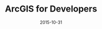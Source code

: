 ---
draft: true
title: ArcGIS for Developers
date: 2015-10-31
description: A fully developer-facing experience for the ArcGIS Platform, including marketing messaging, documentation, platform management, and online tools to enable a a developer to get the most out of the ArcGIS platform.
---